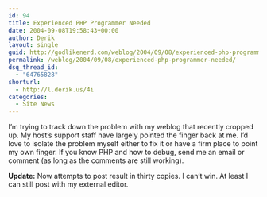 ```yaml
---
id: 94
title: Experienced PHP Programmer Needed
date: 2004-09-08T19:58:43+00:00
author: Derik
layout: single
guid: http://godlikenerd.com/weblog/2004/09/08/experienced-php-programmer-needed/
permalink: /weblog/2004/09/08/experienced-php-programmer-needed/
dsq_thread_id:
  - "64765828"
shorturl:
  - http://l.derik.us/4i
categories:
  - Site News
---
```

I&#8217;m trying to track down the problem with my weblog that recently cropped up. My host&#8217;s support staff have largely pointed the finger back at me. I&#8217;d love to isolate the problem myself either to fix it or have a firm place to point my own finger. If you know PHP and how to debug, send me an email or comment (as long as the comments are still working).

**Update:** Now attempts to post result in thirty copies. I can&#8217;t win. At least I can still post with my external editor.